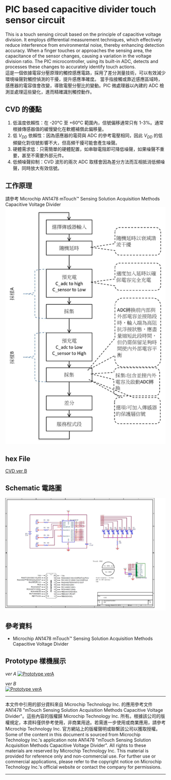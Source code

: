 # PIC based capacitive divider touch sensor circuit
This is a touch sensing circuit based on the principle of capacitive voltage division. It employs differential measurement techniques, which effectively reduce interference from environmental noise, thereby enhancing detection accuracy. When a finger touches or approaches the sensing area, the capacitance of the sensor changes, causing a variation in the voltage division ratio. The PIC microcontroller, using its built-in ADC, detects and processes these changes to accurately identify touch actions.  
這是一個依據電容分壓原理的觸控感應電路，採用了差分測量技術，可以有效減少環境噪聲對觸控偵測的干擾，提升感應準確度。
當手指接觸或靠近感應區域時，感應器的電容值會改變，導致電壓分壓比的變動。PIC 微處理器以內建的 ADC 檢測並處理這些變化，進而精確識別觸控動作。

## CVD 的優點
1. 低溫度依賴性：在 -20°C 至 +60°C 範圍內，信號偏移通常只有 1-3%。通常根據傳感器值的緩慢變化在軟體補償此偏移量。
2. 低 $`V_{DD}`$ 依賴性：因為感應器的電荷與 ADC 的參考電壓相同，因此 $`V_{DD}`$ 的低頻變化對信號影響不大，但高頻干擾可能會產生噪聲。
3. 硬體需求低：只需簡單的硬體配置，如串聯電阻即可降低噪聲，如果噪聲不重要，甚至不需要外部元件。
4. 低頻噪聲抑制：CVD 波形的兩次 ADC 取樣會因為差分方法而互相抵消低頻噪聲，同時放大有效信號。

## 工作原理
請參考 Microchip AN1478 mTouch™ Sensing Solution Acquisition Methods Capacitive Voltage Divider
![CVD flowchart](picture/CVD_flowchart1.jpg)

## hex File
[CVD ver B](code-verB/hex/CVD_ver_B.production.hex)
## Schematic 電路圖
![CVD verB](sch/CVD%20ver%20B.jpg)
## 參考資料
- Microchip AN1478 mTouch™ Sensing Solution Acquisition Methods Capacitive Voltage Divider

## Prototype 樣機展示

*ver A*
[![Prototype verA](https://img.youtube.com/vi/0q65-RAXcD0/0.jpg)](https://youtu.be/0q65-RAXcD0)

*ver B*  
[![Prototype verA](https://img.youtube.com/vi/ckIhD4DM1XI/0.jpg)](https://youtu.be/ckIhD4DM1XI)
***
本文件中引用的部分資料來自 Microchip Technology Inc. 的應用參考文件 AN1478 "mTouch Sensing Solution Acquisition Methods Capacitive Voltage Divider"。這些內容的版權歸 Microchip Technology Inc. 所有。根據該公司的版權規定，本資料僅供參考使用，非商業用途。若需進一步使用或商業應用，請參考 Microchip Technology Inc. 官方網站上的版權聲明或聯繫該公司以獲取授權。  
Some of the content in this document is sourced from Microchip Technology Inc.'s application note AN1478 "mTouch Sensing Solution Acquisition Methods Capacitive Voltage Divider". All rights to these materials are reserved by Microchip Technology Inc. This material is provided for reference only and non-commercial use. For further use or commercial applications, please refer to the copyright notice on Microchip Technology Inc.'s official website or contact the company for permissions.
***
